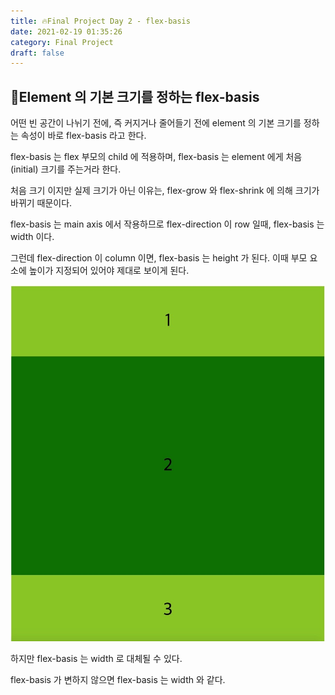 ```yaml
---
title: 🔥Final Project Day 2 - flex-basis
date: 2021-02-19 01:35:26
category: Final Project
draft: false
---
```


## 🐞Element 의 기본 크기를 정하는 flex-basis

어떤 빈 공간이 나뉘기 전에, 즉 커지거나 줄어들기 전에 element 의 기본 크기를 정하는 속성이 바로 flex-basis 라고 한다.

flex-basis 는 flex 부모의 child 에 적용하며, flex-basis 는 element 에게 처음(initial) 크기를 주는거라 한다.

처음 크기 이지만 실제 크기가 아닌 이유는, flex-grow 와 flex-shrink 에 의해 크기가 바뀌기 때문이다.

flex-basis 는 main axis 에서 작용하므로 flex-direction 이 row 일때, flex-basis 는 width 이다.

그런데 flex-direction 이 column 이면, flex-basis 는 height 가 된다. 이때 부모 요소에 높이가 지정되어 있어야 제대로 보이게 된다.

![](./images/flex-basis-column.jpeg)

하지만 flex-basis 는 width 로 대체될 수 있다.

flex-basis 가 변하지 않으면 flex-basis 는 width 와 같다.
